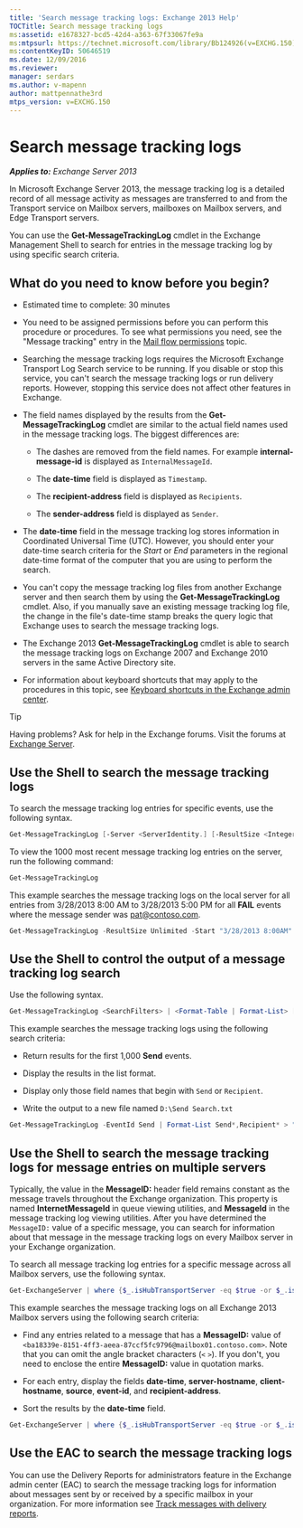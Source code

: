 ```yaml
---
title: 'Search message tracking logs: Exchange 2013 Help'
TOCTitle: Search message tracking logs
ms:assetid: e1678327-bcd5-42d4-a363-67f33067fe9a
ms:mtpsurl: https://technet.microsoft.com/library/Bb124926(v=EXCHG.150)
ms:contentKeyID: 50646519
ms.date: 12/09/2016
ms.reviewer: 
manager: serdars
ms.author: v-mapenn
author: mattpennathe3rd
mtps_version: v=EXCHG.150
---
```


# Search message tracking logs

_**Applies to:** Exchange Server 2013_

In Microsoft Exchange Server 2013, the message tracking log is a detailed record of all message activity as messages are transferred to and from the Transport service on Mailbox servers, mailboxes on Mailbox servers, and Edge Transport servers.

You can use the **Get-MessageTrackingLog** cmdlet in the Exchange Management Shell to search for entries in the message tracking log by using specific search criteria.

## What do you need to know before you begin?

- Estimated time to complete: 30 minutes

- You need to be assigned permissions before you can perform this procedure or procedures. To see what permissions you need, see the "Message tracking" entry in the [Mail flow permissions](mail-flow-permissions-exchange-2013-help.md) topic.

- Searching the message tracking logs requires the Microsoft Exchange Transport Log Search service to be running. If you disable or stop this service, you can't search the message tracking logs or run delivery reports. However, stopping this service does not affect other features in Exchange.

- The field names displayed by the results from the **Get-MessageTrackingLog** cmdlet are similar to the actual field names used in the message tracking logs. The biggest differences are:

  - The dashes are removed from the field names. For example **internal-message-id** is displayed as `InternalMessageId`.

  - The **date-time** field is displayed as `Timestamp`.

  - The **recipient-address** field is displayed as `Recipients`.

  - The **sender-address** field is displayed as `Sender`.

- The **date-time** field in the message tracking log stores information in Coordinated Universal Time (UTC). However, you should enter your date-time search criteria for the *Start* or *End* parameters in the regional date-time format of the computer that you are using to perform the search.

- You can't copy the message tracking log files from another Exchange server and then search them by using the **Get-MessageTrackingLog** cmdlet. Also, if you manually save an existing message tracking log file, the change in the file's date-time stamp breaks the query logic that Exchange uses to search the message tracking logs.

- The Exchange 2013 **Get-MessageTrackingLog** cmdlet is able to search the message tracking logs on Exchange 2007 and Exchange 2010 servers in the same Active Directory site.

- For information about keyboard shortcuts that may apply to the procedures in this topic, see [Keyboard shortcuts in the Exchange admin center](keyboard-shortcuts-in-the-exchange-admin-center-2013-help.md).

> [!TIP]
> Having problems? Ask for help in the Exchange forums. Visit the forums at [Exchange Server](https://go.microsoft.com/fwlink/p/?linkid=60612).

## Use the Shell to search the message tracking logs

To search the message tracking log entries for specific events, use the following syntax.

```powershell
Get-MessageTrackingLog [-Server <ServerIdentity.] [-ResultSize <Integer> | Unlimited] [-Start <DateTime>] [-End <DateTime>] [-EventId <EventId>] [-InternalMessageId <InternalMessageId>] [-MessageId <MessageId>] [-MessageSubject <Subject>] [-Recipients <RecipientAddress1,RecipientAddress2...>] [-Reference <Reference>] [-Sender <SenderAddress>]
```

To view the 1000 most recent message tracking log entries on the server, run the following command:

```powershell
Get-MessageTrackingLog
```

This example searches the message tracking logs on the local server for all entries from 3/28/2013 8:00 AM to 3/28/2013 5:00 PM for all **FAIL** events where the message sender was pat@contoso.com.

```powershell
Get-MessageTrackingLog -ResultSize Unlimited -Start "3/28/2013 8:00AM" -End "3/28/2013 5:00PM" -EventId "Fail" -Sender "pat@contoso.com"
```

## Use the Shell to control the output of a message tracking log search

Use the following syntax.

```powershell
Get-MessageTrackingLog <SearchFilters> | <Format-Table | Format-List> [<FieldNames>] [<OutputFileOptions>]
```

This example searches the message tracking logs using the following search criteria:

- Return results for the first 1,000 **Send** events.

- Display the results in the list format.

- Display only those field names that begin with `Send` or `Recipient`.

- Write the output to a new file named `D:\Send Search.txt`

```powershell
Get-MessageTrackingLog -EventId Send | Format-List Send*,Recipient* > "D:\Send Search.txt"
```

## Use the Shell to search the message tracking logs for message entries on multiple servers

Typically, the value in the **MessageID:** header field remains constant as the message travels throughout the Exchange organization. This property is named **InternetMessageId** in queue viewing utilities, and **MessageId** in the message tracking log viewing utilities. After you have determined the `MessageID:` value of a specific message, you can search for information about that message in the message tracking logs on every Mailbox server in your Exchange organization.

To search all message tracking log entries for a specific message across all Mailbox servers, use the following syntax.

```powershell
Get-ExchangeServer | where {$_.isHubTransportServer -eq $true -or $_.isMailboxServer -eq $true} | Get-MessageTrackingLog -MessageId <MessageID> | Select-Object <CommaSeparatedFieldNames> | Sort-Object -Property <FieldName>
```

This example searches the message tracking logs on all Exchange 2013 Mailbox servers using the following search criteria:

- Find any entries related to a message that has a **MessageID:** value of `<ba18339e-8151-4ff3-aeea-87ccf5fc9796@mailbox01.contoso.com>`. Note that you can omit the angle bracket characters (`<` `>`). If you don't, you need to enclose the entire **MessageID:** value in quotation marks.

- For each entry, display the fields **date-time**, **server-hostname**, **client-hostname**, **source**, **event-id**, and **recipient-address**.

- Sort the results by the **date-time** field.

```powershell
Get-ExchangeServer | where {$_.isHubTransportServer -eq $true -or $_.isMailboxServer -eq $true} | Get-MessageTrackingLog -MessageId ba18339e-8151-4ff3-aeea-87ccf5fc9796@mailbox01.contoso.com | Select-Object Timestamp,ServerHostname,ClientHostname,Source,EventId,Recipients | Sort-Object -Property Timestamp
```

## Use the EAC to search the message tracking logs

You can use the Delivery Reports for administrators feature in the Exchange admin center (EAC) to search the message tracking logs for information about messages sent by or received by a specific mailbox in your organization. For more information see [Track messages with delivery reports](track-messages-with-delivery-reports-exchange-2013-help.md).
